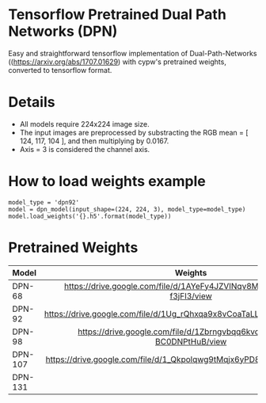 # Tensorflow Pretrained Dual Path Networks (DPN)
Easy and straightforward tensorflow implementation of Dual-Path-Networks ((https://arxiv.org/abs/1707.01629) with cypw's pretrained weights, converted to tensorflow format.

# Details

* All models require 224x224 image size. 
* The input images are preprocessed by substracting the RGB mean = [ 124, 117, 104 ], and then multiplying by 0.0167.
* Axis = 3 is considered the channel axis.

# How to load weights example

```
model_type = 'dpn92'
model = dpn_model(input_shape=(224, 224, 3), model_type=model_type)
model.load_weights('{}.h5'.format(model_type))
```

# Pretrained Weights

Model    |             Weights
:--------|:-----------------------------------:
DPN-68   |https://drive.google.com/file/d/1AYeFy4JZVINqv8MOyg9CwGPT9-f3jFI3/view
DPN-92   |https://drive.google.com/file/d/1Ug_rQhxqa9x8vCoaTaLL0geTqbyHEbNk/view
DPN-98   |https://drive.google.com/file/d/1Zbrngvbqq6kvop_BCu72Y-BC0DNPtHuB/view
DPN-107  |https://drive.google.com/file/d/1_Qkpolqwg9tMqjx6yPD8-p46Hlzneh3L/view
DPN-131  |

